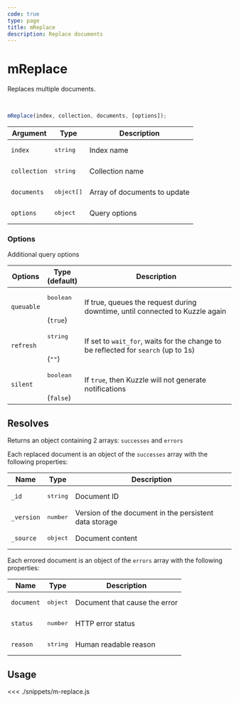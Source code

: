 ```yaml
---
code: true
type: page
title: mReplace
description: Replace documents
---
```


# mReplace

Replaces multiple documents.

<br/>

```js
mReplace(index, collection, documents, [options]);
```

| Argument     | Type                | Description                  |
|--------------|---------------------|------------------------------|
| `index`      | <pre>string</pre>   | Index name                   |
| `collection` | <pre>string</pre>   | Collection name              |
| `documents`  | <pre>object[]</pre> | Array of documents to update |
| `options`    | <pre>object</pre>   | Query options                |

### Options

Additional query options

| Options    | Type<br/>(default)               | Description                                                                              |
|------------|----------------------------------|------------------------------------------------------------------------------------------|
| `queuable` | <pre>boolean</pre><br/>(`true`)  | If true, queues the request during downtime, until connected to Kuzzle again             |
| `refresh`  | <pre>string</pre><br/>(`""`)     | If set to `wait_for`, waits for the change to be reflected for `search` (up to 1s)       |
| `silent`   | <pre>boolean</pre><br/>(`false`) | If `true`, then Kuzzle will not generate notifications <SinceBadge version="change-me"/> |

## Resolves

Returns an object containing 2 arrays: `successes` and `errors`

Each replaced document is an object of the `successes` array with the following properties:

| Name       | Type              | Description                                            |
|------------|-------------------|--------------------------------------------------------|
| `_id`      | <pre>string</pre> | Document ID                                            |
| `_version` | <pre>number</pre> | Version of the document in the persistent data storage |
| `_source`  | <pre>object</pre> | Document content                                       |

Each errored document is an object of the `errors` array with the following properties:

| Name       | Type              | Description                   |
|------------|-------------------|-------------------------------|
| `document` | <pre>object</pre> | Document that cause the error |
| `status`   | <pre>number</pre> | HTTP error status             |
| `reason`   | <pre>string</pre> | Human readable reason         |

## Usage

<<< ./snippets/m-replace.js
